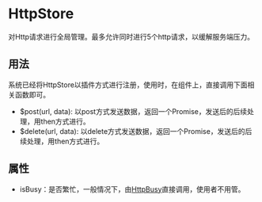 # HttpStore

对Http请求进行全局管理。最多允许同时进行5个http请求，以缓解服务端压力。

## 用法

系统已经将HttpStore以插件方式进行注册，使用时，在组件上，直接调用下面相关函数即可。

* $post(url, data): 以post方式发送数据，返回一个Promise，发送后的后续处理，用then方式进行。
* $delete(url, data): 以delete方式发送数据，返回一个Promise，发送后的后续处理，用then方式进行。

## 属性

* isBusy：是否繁忙，一般情况下，由[HttpBusy](HttpBusy.md)直接调用，使用者不用管。
